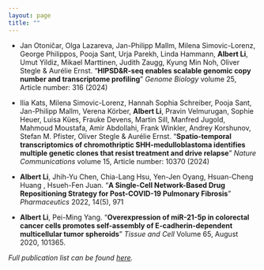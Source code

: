 ```yaml
---
layout: page
title: ""
---
```

 - Jan Otoničar, Olga Lazareva, Jan-Philipp Mallm, Milena Simovic-Lorenz, George Philippos, Pooja Sant, Urja Parekh, Linda Hammann, **Albert Li**, Umut Yildiz, Mikael Marttinen, Judith Zaugg, Kyung Min Noh, Oliver Stegle & Aurélie Ernst. “**HIPSD&R-seq enables scalable genomic copy number and transcriptome profiling**” *Genome Biology* volume 25, Article number: 316 (2024) 
 
 - Ilia Kats, Milena Simovic-Lorenz, Hannah Sophia Schreiber, Pooja Sant, Jan-Philipp Mallm, Verena Körber, **Albert Li**, Pravin Velmurugan, Sophie Heuer, Luisa Kües, Frauke Devens, Martin Sill, Manfred Jugold, Mahmoud Moustafa, Amir Abdollahi, Frank Winkler, Andrey Korshunov, Stefan M. Pfister, Oliver Stegle & Aurélie Ernst. “**Spatio-temporal transcriptomics of chromothriptic SHH-medulloblastoma identifies multiple genetic clones that resist treatment and drive relapse**” *Nature Communications* volume 15, Article number: 10370 (2024)
   
 - **Albert Li**, Jhih-Yu Chen, Chia-Lang Hsu, Yen-Jen Oyang, Hsuan-Cheng Huang , Hsueh-Fen Juan. “**A Single-Cell Network-Based Drug Repositioning Strategy for Post-COVID-19 Pulmonary Fibrosis**” *Pharmaceutics* 2022, 14(5), 971

 - **Albert Li**, Pei-Ming Yang. “**Overexpression of miR-21-5p in colorectal cancer cells promotes self-assembly of E-cadherin-dependent multicellular tumor spheroids**” *Tissue and Cell* Volume 65, August 2020, 101365.



*Full publication list can be found [here](https://scholar.google.com/citations?user=qmUPsaQAAAAJ&hl=en).*
